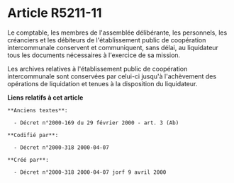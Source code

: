 # Article R5211-11

Le comptable, les membres de l'assemblée délibérante, les personnels, les créanciers et les débiteurs de l'établissement
public de coopération intercommunale conservent et communiquent, sans délai, au liquidateur tous les documents nécessaires à
l'exercice de sa mission.

Les archives relatives à l'établissement public de coopération intercommunale sont conservées par celui-ci jusqu'à
l'achèvement des opérations de liquidation et tenues à la disposition du liquidateur.

**Liens relatifs à cet article**

	**Anciens textes**:

	  - Décret n°2000-169 du 29 février 2000 - art. 3 (Ab)

	**Codifié par**:

	  - Décret n°2000-318 2000-04-07

	**Créé par**:

	  - Décret n°2000-318 2000-04-07 jorf 9 avril 2000
